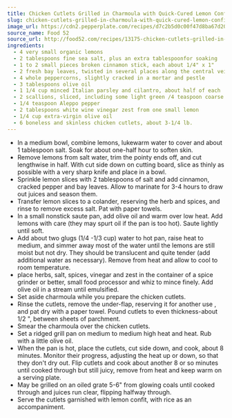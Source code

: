 ```yaml
---
title: Chicken Cutlets Grilled in Charmoula with Quick-Cured Lemon Confit
slug: chicken-cutlets-grilled-in-charmoula-with-quick-cured-lemon-confit
image_url: https://cdn2.pepperplate.com/recipes/d7c2b5d0c00f47d8ba67d20d4df69e05.jpg
source_name: Food 52
source_url: http://food52.com/recipes/13175-chicken-cutlets-grilled-in-charmoula-with-quick-cured-lemon-confit
ingredients:
  - 4 very small organic lemons
  - 2 tablespoons fine sea salt, plus an extra tablespoonfor soaking
  - 1 to 2 small pieces broken cinnamon stick, each about 1/4" x 1"
  - 2 fresh bay leaves, twisted in several places along the central vein to release flavor
  - 4 whole peppercorns, slightly cracked in a mortar and pestle
  - 3 tablespoons olive oil
  - 1 1/4 cup minced Italian parsley and cilantro, about half of each
  - 2 scallions, sliced, including some light green /4 teaspoon coarse sea salt pinch or two of cumin
  - 1/4 teaspoon Aleppo pepper
  - 2 tablespoons white wine vinegar zest from one small lemon
  - 1/4 cup extra-virgin olive oil
  - 6 boneless and skinless chicken cutlets, about 3-1/4 lb.
---
```


* In a medium bowl, combine lemons, lukewarm water to cover and about 1 tablespoon salt. Soak for about one-half hour to soften skin.
* Remove lemons from salt water, trim the pointy ends off, and cut lengthwise in half. With cut side down on cutting board, slice as thinly as possible with a very sharp knife and place in a bowl.
* Sprinkle lemon slices with 2 tablespoons of salt and add cinnamon, cracked pepper and bay leaves. Allow to marinate for 3-4 hours to draw out juices and season them.
* Transfer lemon slices to a colander, reserving the herb and spices, and rinse to remove excess salt. Pat with paper towels.
* In a small nonstick saute pan, add olive oil and warm over low heat. Add lemons with care (they may spurt oil if the pan is too hot). Saute lightly until soft.
* Add about two glugs (1/4 -1/3 cup) water to hot pan, raise heat to medium, and simmer away most of the water until the lemons are still moist but not dry. They should be translucent and quite tender (add additional water as necessary). Remove from heat and allow to cool to room temperature.
* place herbs, salt, spices, vinegar and zest in the container of a spice grinder or better, small food processor and whiz to mince finely. Add olive oil in a stream until emulsified.
* Set aside charmoula while you prepare the chicken cutlets.
* Rinse the cutlets, remove the under-flap, reserving it for another use , and pat dry with a paper towel. Pound cutlets to even thickness-about 1/2 ", between sheets of parchment.
* Smear the charmoula over the chicken cutlets.
* Set a ridged grill pan on medium to medium high heat and heat. Rub with a little olive oil.
* When the pan is hot, place the cutlets, cut side down, and cook, about 8 minutes. Monitor their progress, adjusting the heat up or down, so that they don't dry out. Flip cutlets and cook about another 8 or so minutes until cooked through but still juicy, remove from heat and keep warm on a serving plate.
* May be grilled on an oiled grate 5-6" from glowing coals until cooked through and juices run clear, flipping halfway through.
* Serve the cutlets garnished with lemon confit, with rice as an accompaniment.
